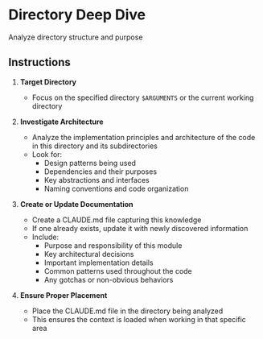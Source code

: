 # Directory Deep Dive

Analyze directory structure and purpose

## Instructions

1. **Target Directory**
    - Focus on the specified directory `$ARGUMENTS` or the current working directory

2. **Investigate Architecture**
    - Analyze the implementation principles and architecture of the code in this directory and its subdirectories
    - Look for:
        - Design patterns being used
        - Dependencies and their purposes
        - Key abstractions and interfaces
        - Naming conventions and code organization

3. **Create or Update Documentation**
    - Create a CLAUDE.md file capturing this knowledge
    - If one already exists, update it with newly discovered information
    - Include:
        - Purpose and responsibility of this module
        - Key architectural decisions
        - Important implementation details
        - Common patterns used throughout the code
        - Any gotchas or non-obvious behaviors

4. **Ensure Proper Placement**
    - Place the CLAUDE.md file in the directory being analyzed
    - This ensures the context is loaded when working in that specific area